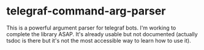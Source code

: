 # telegraf-command-arg-parser
This is a powerful argument parser for telegraf bots. I'm working to complete the library ASAP. It's already usable but not documented (actually tsdoc is there but it's not the most accessible way to learn how to use it).